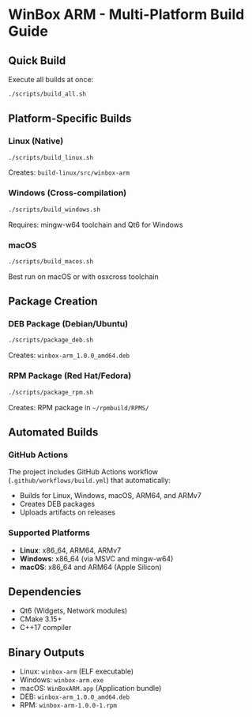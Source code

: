 # WinBox ARM - Multi-Platform Build Guide

## Quick Build

Execute all builds at once:
```bash
./scripts/build_all.sh
```

## Platform-Specific Builds

### Linux (Native)
```bash
./scripts/build_linux.sh
```
Creates: `build-linux/src/winbox-arm`

### Windows (Cross-compilation)
```bash
./scripts/build_windows.sh
```
Requires: mingw-w64 toolchain and Qt6 for Windows

### macOS
```bash
./scripts/build_macos.sh
```
Best run on macOS or with osxcross toolchain

## Package Creation

### DEB Package (Debian/Ubuntu)
```bash
./scripts/package_deb.sh
```
Creates: `winbox-arm_1.0.0_amd64.deb`

### RPM Package (Red Hat/Fedora)
```bash
./scripts/package_rpm.sh
```
Creates: RPM package in `~/rpmbuild/RPMS/`

## Automated Builds

### GitHub Actions
The project includes GitHub Actions workflow (`.github/workflows/build.yml`) that automatically:
- Builds for Linux, Windows, macOS, ARM64, and ARMv7
- Creates DEB packages
- Uploads artifacts on releases

### Supported Platforms
- **Linux**: x86_64, ARM64, ARMv7
- **Windows**: x86_64 (via MSVC and mingw-w64)
- **macOS**: x86_64 and ARM64 (Apple Silicon)

## Dependencies
- Qt6 (Widgets, Network modules)
- CMake 3.15+
- C++17 compiler

## Binary Outputs
- Linux: `winbox-arm` (ELF executable)
- Windows: `winbox-arm.exe` 
- macOS: `WinBoxARM.app` (Application bundle)
- DEB: `winbox-arm_1.0.0_amd64.deb`
- RPM: `winbox-arm-1.0.0-1.rpm`